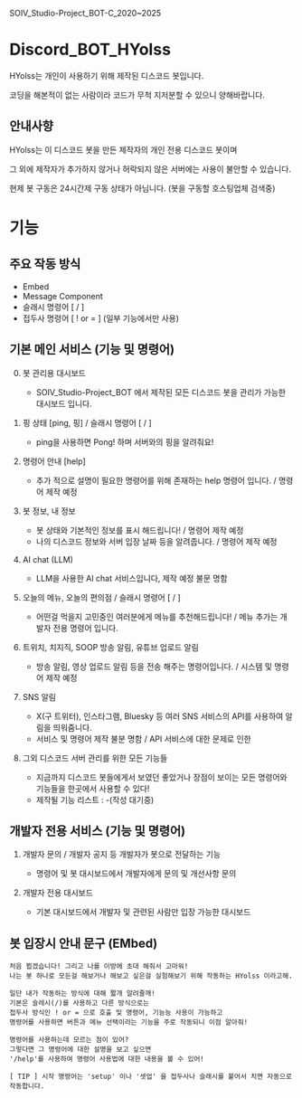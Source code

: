 SOIV_Studio-Project_BOT-C_2020~2025
# Discord_BOT_HYolss
HYolss는 개인이 사용하기 위해 제작된 디스코드 봇입니다.

코딩을 해본적이 없는 사람이라 코드가 무척 지저분할 수 있으니 양해바랍니다.

## 안내사향
HYolss는 이 디스코드 봇을 만든 제작자의 개인 전용 디스코드 봇이며

그 외에 제작자가 추가하지 않거나 허락되지 않은 서버에는 사용이 불안할 수 있습니다.

현제 봇 구동은 24시간제 구동 상태가 아님니다. (봇을 구동할 호스팅업체 검색중)

# 기능
## 주요 작동 방식
- Embed
- Message Component
- 슬래시 명령어 [ / ]
- 접두사 명령어 [ ! or = ] (일부 기능에서만 사용)

## 기본 메인 서비스 (기능 및 명령어)
0. 봇 관리용 대시보드
    - SOIV_Studio-Project_BOT 에서 제작된 모든 디스코드 봇을 관리가 가능한 대시보드 입니다.

2. 핑 상태 [ping, 핑] / 슬래시 명령어 [ / ]
    - ping을 사용하면 Pong! 하며 서버와의 핑을 알려줘요!

2. 명령어 안내 [help]
    - 추가 적으로 설명이 필요한 명령어를 위해 존재하는 help 명령어 입니다. / 명령어 제작 예정

3. 봇 정보, 내 정보
    - 봇 상태와 기본적인 정보를 표시 해드립니다! / 명령어 제작 예정
    - 나의 디스코드 정보와 서버 입장 날짜 등을 알려줍니다. / 명령어 제작 예정

4. AI chat (LLM)
    - LLM을 사용한 AI chat 서비스입니다, 제작 예정 불문 명함

5. 오늘의 메뉴, 오늘의 편의점 / 슬래시 명령어 [ / ]
    - 어떤걸 먹을지 고민중인 여러분에게 메뉴를 추천해드립니다! / 메뉴 추가는 개발자 전용 명령어 입니다.

6. 트위치, 치지직, SOOP 방송 알림, 유튜브 업로드 알림
    - 방송 알림, 영상 업로드 알림 등을 전송 해주는 명령어입니다. / 시스템 및 명령어 제작 예정

7. SNS 알림
    - X(구 트위터), 인스타그램, Bluesky 등 여러 SNS 서비스의 API를 사용하여 알림을 띄워줌니다.
    - 서비스 및 명령어 제작 불분 명함 / API 서비스에 대한 문제로 인한

8. 그외 디스코드 서버 관리를 위한 모든 기능들
    - 지금까지 디스코드 봇들에게서 보였던 좋았거나 장점이 보이는 모든 명령어와 기능들을 한곳에서 사용할 수 있다!
    - 제작될 기능 리스트 : -(작성 대기중)

## 개발자 전용 서비스 (기능 및 명령어)
1. 개발자 문의 / 개발자 공지 등 개발자가 봇으로 전달하는 기능
    - 명령어 및 봇 대시보드에서 개발자에게 문의 및 개선사항 문의

2. 개발자 전용 대시보드
    - 기본 대시보드에서 개발자 및 관련된 사람만 입장 가능한 대시보드

## 봇 입장시 안내 문구 (EMbed)
```
처음 뵙겠습니다! 그리고 나를 이방에 초대 해줘서 고마워!
나는 봇 하나로 모든걸 해보거나 해보고 싶은걸 실험해보기 위해 작동하는 HYolss 이라고해.

일단 내가 작동하는 방식에 대해 짧개 알려줄깨!
기본은 슬레시(/)를 사용하고 다른 방식으로는
접두사 방식인 ! or = 으로 호출 및 명령어, 기능능 사용이 가능하고
명령어를 사용하면 버튼과 메뉴 선택이라는 기능을 주로 작동되니 이점 알아줘!

명령어를 사용하는데 모르는 점이 있어?
그렇다면 그 명령어에 대한 설명을 보고 싶으면
'/help'를 사용하여 명령어 사용법에 대한 내용을 볼 수 있어!

[ TIP ] 시작 명령어는 'setup' 이나 '셋업' 을 접두사나 슬래시를 붙어서 치면 자동으로 작동합니다.
```
